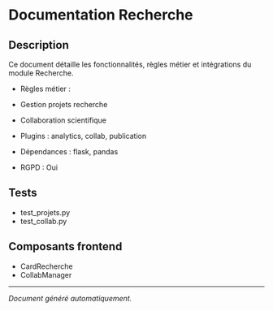 # Documentation Recherche

## Description
Ce document détaille les fonctionnalités, règles métier et intégrations du module Recherche.

- Règles métier :
- Gestion projets recherche
- Collaboration scientifique


- Plugins : analytics, collab, publication
- Dépendances : flask, pandas
- RGPD : Oui

## Tests
- test_projets.py
- test_collab.py


## Composants frontend
- CardRecherche
- CollabManager


---
*Document généré automatiquement.*